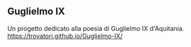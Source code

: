 ## Guglielmo IX

Un progetto dedicato alla poesia di Guglielmo IX d'Aquitania.
https://trovatori.github.io/Guglielmo-IX/
